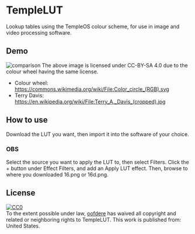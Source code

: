 # TempleLUT
Lookup tables using the TempleOS colour scheme, for use in image and video processing software.

## Demo
![comparison](https://user-images.githubusercontent.com/43102807/128951220-dadb62bd-1f10-4e50-9f1d-9c527cd9ccdf.png)
The above image is licensed under CC-BY-SA 4.0 due to the colour wheel having the same license.
 - Colour wheel: https://commons.wikimedia.org/wiki/File:Color_circle_(RGB).svg
 - Terry Davis: https://en.wikipedia.org/wiki/File:Terry_A._Davis_(cropped).jpg

## How to use
Download the LUT you want, then import it into the software of your choice.

### OBS
Select the source you want to apply the LUT to, then select Filters. Click the + button under Effect Filters, and add an Apply LUT effect. Then, browse to where you downloaded 16.png or 16d.png.

## License
<p xmlns:dct="http://purl.org/dc/terms/" xmlns:vcard="http://www.w3.org/2001/vcard-rdf/3.0#">
  <a rel="license"
     href="http://creativecommons.org/publicdomain/zero/1.0/">
    <img src="http://i.creativecommons.org/p/zero/1.0/88x31.png" style="border-style: none;" alt="CC0" />
  </a>
  <br />
  To the extent possible under law,
  <a rel="dct:publisher"
     href="https://oofdere.space">
    <span property="dct:title">oofdere</span></a>
  has waived all copyright and related or neighboring rights to
  <span property="dct:title">TempleLUT</span>.
This work is published from:
<span property="vcard:Country" datatype="dct:ISO3166"
      content="US" about="https://github.com/oofdere/TempleLUT">
  United States</span>.
</p>
